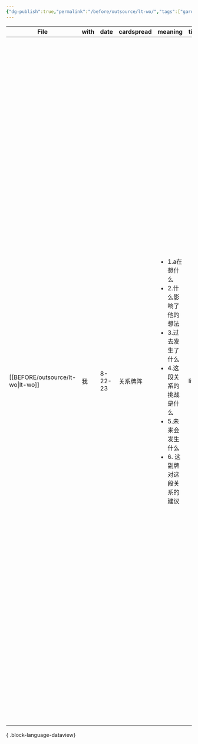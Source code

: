 ```yaml
---
{"dg-publish":true,"permalink":"/before/outsource/lt-wo/","tags":["gardenEntry"]}
---
```





| File                                 | with | date    | cardspread | meaning                                                                                                                       | timezone | card                                                                                              | interpretation                                                                                                                                                                                                                                                                                                                                                                             |
| ------------------------------------ | ---- | ------- | ---------- | ----------------------------------------------------------------------------------------------------------------------------- | -------- | ------------------------------------------------------------------------------------------------- | ------------------------------------------------------------------------------------------------------------------------------------------------------------------------------------------------------------------------------------------------------------------------------------------------------------------------------------------------------------------------------------------ |
| [[BEFORE/outsource/lt-wo\|lt-wo]] | 我    | 8-22-23 | 关系牌阵       | <ul><li>1.a在想什么</li><li>2.什么影响了他的想法</li><li>3.过去发生了什么</li><li>4.这段关系的挑战是什么</li><li>5.未来会发生什么</li><li>6. 这副牌对这段关系的建议</li></ul> | lifetime | <ul><li>1.钱币5 </li><li>2.钱币骑士</li><li>3.战车逆</li><li>4.女祭司逆 </li><li>5.权杖6</li><li>6.权杖7</li></ul> | <ul><li>1.分手孤独伤心，努力守着觉得辛苦</li><li>2.成家，家庭的守护者，承担责任 ， 开始从事未来的投资与规划，安全感和未来的承诺</li><li>3. 被抛弃，懦弱导致恋情无法进展，强劲情敌 ， 缺乏勇气意志力不足，让对方产生不信任，沉迷于应付事情的老方法，那些越堆越高的情绪导致情绪爆发</li><li>4. 暗恋，不主动，不善表达 ， 潜意识的躁动，情绪不再压抑，或者口是心非，展现冷漠， 情绪不稳定，可能无法掌握对方心情。性格被动，内心封闭，有了喜欢的对象也不愿意主动追求。</li><li>5. 双方相近的目标 可能一起达成 ， 强烈的同居结婚的暗示 ， 交往顺畅</li><li>6. 更深的承诺和挑战， 双方面临新旧环境或心境上的改变，也许会有暂时性的争执，但都是过渡时期，之后会进入更高层次的生活里。</li></ul> |

{ .block-language-dataview}
